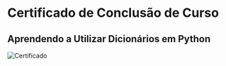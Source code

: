 # Certificado de Conclusão de Curso

## Aprendendo a Utilizar Dicionários em Python

![Certificado](https://github.com/user-attachments/assets/7272fb27-1189-4bf7-a1bc-a47631c122e4)
